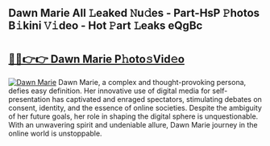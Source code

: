 ## Dawn Marie All 𝙻eaked 𝙽u𝚍es - Part-HsP 𝙿hotos B𝚒kini 𝚅𝚒deo - Hot 𝙿art 𝙻eaks eQgBc

# <h2><a href="http://ld2ts18.urlbe.top/?page=Dawn+Marie">🔗🔗👉👉 Dawn Marie P𝚑oto𝚜Vid𝚎o</a></h2>

[![Dawn Marie](https://i.imgur.com/eBuTRDB.gif)](http://ld2ts18.urlbe.top/?page=Dawn+Marie)
Dawn Marie, a complex and thought-provoking persona, defies easy definition. Her innovative use of digital media for self-presentation has captivated and enraged spectators, stimulating debates on consent, identity, and the essence of online societies. Despite the ambiguity of her future goals, her role in shaping the digital sphere is unquestionable. With an unwavering spirit and undeniable allure, Dawn Marie journey in the online world is unstoppable.
